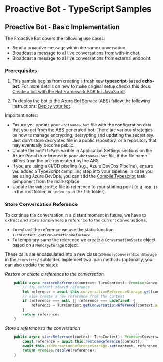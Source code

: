 # Proactive Bot - TypeScript Samples

## Proactive Bot - Basic Implementation

The Proactive Bot covers the following use cases:
- Send a proactive message within the same conversation.
- Broadcast a message to all live conversations from with-in chat.
- Broadcast a message to all live conversations from external endpoint.

### Prerequisites

1. This sample begins from creating a fresh new **typescript**-based **echo-bot**. For more details on how to make original setup checks this docs: [Create a bot with the Bot Framework SDK for JavaScript](https://docs.microsoft.com/en-us/azure/bot-service/javascript/bot-builder-javascript-quickstart?view=azure-bot-service-4.0).

2. To deploy the bot to the Azure Bot Service (ABS) follow the following instructions: [Deploy your bot](https://docs.microsoft.com/en-us/azure/bot-service/bot-builder-deploy-az-cli?view=azure-bot-service-4.0).

Important notes:
- Ensure you update your `<botname>.bot` file with the configuration data that you got from the ABS-generated bot. There are various strategies on how to manage encrypting, decrypting and updating the secret key. Just don't store decrypted file in a public repository, or a repository that may eventually become public.
- Update the `botFilePath` varible in Application Settings sections on the Azure Portal to reference to your `<botname>.bot` file, if the file name differs from the one generaterd by the ABS.
- If you are using a CI/CD pipeline (e.g., Azure DevOps Pipeline), ensure you added a TypeScript compliling step into your pipeline. In case you are using Azure DevOps, you can add the [Compile Typescript](https://marketplace.visualstudio.com/items?itemName=bool.compile-type-script) task component from the marketplace.
- Update the `web.config` file to reference to your starting point (e.g. `app.js` in the root folder, or `index.js` in the `lib` folder).

### Store Conversation Reference

To continue the conversation in a distant moment in future, we have to extract and store somewhere a reference to the current conversations:
- To extract the reference we use the static function: `TurnContext.getConversationReference`.
- To temporary same the reference we create a `ConversationState` object based on a `MemoryStorage` object.

These calls are encapsulated into a new class `InMemoryConversationStorage` in the `/services/` subfolder. Implement two main methods (optionally, you can also update the state):

*Restore or create a reference to the conversation*
```js
    public async restoreReference(context: TurnContext): Promise<ConversationReference> {
        // try extract stored reference
        let reference = await this.conversationReferenceStorage.get(context);
        // else create a new reference from the context
        if (reference === null || reference === undefined) {
            reference = TurnContext.getConversationReference(context.activity);
        }
        return reference;
    }
```

*Store a reference to the conversation*
```js
    public async storeReference(context: TurnContext): Promise<ConversationReference> {
        const reference = await this.restoreReference(context);
        await this.conversationReferenceStorage.set(context, reference);
        return Promise.resolve(reference);
    }
```

